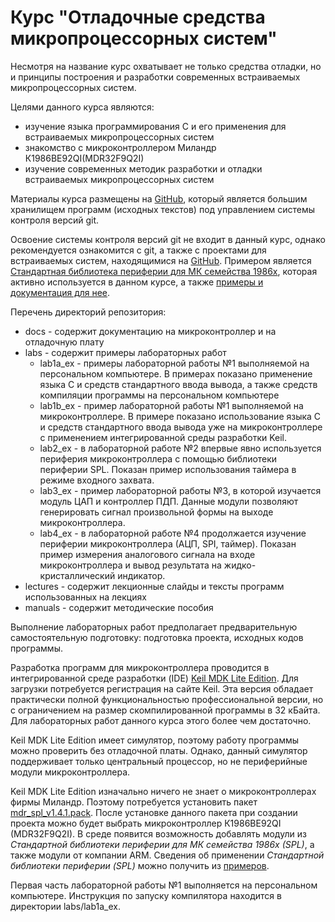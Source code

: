 # Курс "Отладочные средства микропроцессорных систем"

Несмотря на название курс охватывает не только средства отладки, но и принципы
построения и разработки современных встраиваемых микропроцессорных систем.

Целями данного курса являются:

* изучение языка программирования C и его применения для встраиваемых
  микропроцессорных систем
* знакомство с микроконтроллером Миландр К1986ВЕ92QI(MDR32F9Q2I)
* изучение современных методик разработки и отладки встраиваемых
  микропроцессорных систем

Материалы курса размещены на [GitHub](https://github.com),
который является большим хранилищем программ (исходных текстов)
под управлением системы контроля версий git.

Освоение системы контроля версий git не входит в данный курс,
однако рекомендуется ознакомится с git, а также с проектами для встраиваемых
систем, находящимися на [GitHub](https://github.com).
Примером является
[Стандартная библиотека периферии для МК семейства 1986x](https://github.com/eldarkg/emdr1986x-std-per-lib),
которая активно используется в данном курсе, а также
[примеры и документация для нее](https://github.com/eldarkg/emdr1986x-std-per-lib-doc).

Перечень директорий репозитория:

* docs - содержит документацию на микроконтроллер и на отладочную плату
* labs - содержит примеры лабораторных работ
  * lab1a_ex - примеры лабораторной работы №1 выполняемой на персональном
    компьютере. В примерах показано применение языка C и
    средств стандартного ввода вывода,
    а также средств компиляции программы на персональном компьютере
  * lab1b_ex - пример лабораторной работы №1 выполняемой на микроконтроллере.
    В примере показано использование языка C и средств стандартного ввода вывода
    уже на микроконтроллере с применением интегрированной среды разработки Keil.
  * lab2_ex - в лабораторной работе №2 впервые явно используется периферия
    микроконтроллера с помощью библиотеки периферии SPL. Показан пример
    использования таймера в режиме входного захвата.
  * lab3_ex - пример лабораторной работы №3, в которой изучается модуль ЦАП и
    контроллер ПДП. Данные модули позволяют генерировать сигнал произвольной
    формы на выходе микроконтроллера.
  * lab4_ex - в лабораторной работе №4 продолжается изучение периферии
    микроконтроллера (АЦП, SPI, таймер). Показан пример измерения аналогового
    сигнала на входе микроконтроллера и вывод результата
    на жидко-кристаллический индикатор.
* lectures - содержит лекционные слайды и тексты программ
  использованных на лекциях
* manuals - содержит методические пособия

Выполнение лабораторных работ предполагает предварительную
самостоятельную подготовку: подготовка проекта, исходных кодов программы.

Разработка программ для микроконтроллера проводится
в интегрированной среде разработки (IDE)
[Keil MDK Lite Edition](http://www2.keil.com/mdk5/editions/lite).
Для загрузки потребуется регистрация на сайте Keil.
Эта версия обладает практически полной функциональностью профессиональной версии,
но с ограничением на размер скомпилированной программы в 32 кБайта.
Для лабораторных работ данного курса этого более чем достаточно.

Keil MDK Lite Edition имеет симулятор, поэтому работу программы
можно проверить без отладочной платы. Однако, данный симулятор поддерживает
только центральный процессор, но не периферийные модули микроконтроллера.

Keil MDK Lite Edition изначально ничего не знает о микроконтроллерах
фирмы Миландр. Поэтому потребуется установить пакет
[mdr_spl_v1.4.1.pack](https://ic.milandr.ru/upload/iblock/b7c/b7cac540c48efc2c8ca688318a1ddd18.rar).
После установке данного пакета при создании проекта можно будет выбрать
микроконтроллер К1986ВЕ92QI (MDR32F9Q2I). В среде появится возможность
добавлять модули из *Стандартной библиотеки периферии для МК семейства 1986x (SPL)*,
а также модули от компании ARM.
Сведения об применении *Стандартной библиотеки периферии (SPL)* можно получить из
[примеров](https://github.com/eldarkg/emdr1986x-std-per-lib-doc).

Первая часть лабораторной работы №1 выполняется на персональном компьютере.
Инструкция по запуску компилятора находится в директории labs/lab1a_ex.
